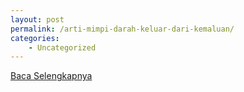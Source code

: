 ```yaml
---
layout: post
permalink: /arti-mimpi-darah-keluar-dari-kemaluan/
categories:
    - Uncategorized
---
```


[Baca Selengkapnya](/08)
